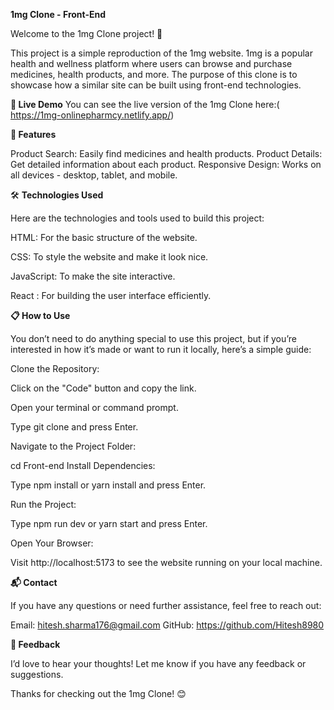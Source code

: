 **1mg Clone - Front-End**

Welcome to the 1mg Clone project! 🎉


This project is a simple reproduction of the 1mg website. 1mg is a popular health and wellness platform where users can browse and purchase medicines, health products, and more. The purpose of this clone is to showcase how a similar site can be built using front-end technologies.

**🚀 Live Demo**
You can see the live version of the 1mg Clone here:( https://1mg-onlinepharmcy.netlify.app/)



**🌟 Features**

Product Search: Easily find medicines and health products.
Product Details: Get detailed information about each product.
Responsive Design: Works on all devices - desktop, tablet, and mobile.

🛠️ **Technologies Used**

Here are the technologies and tools used to build this project:

HTML: For the basic structure of the website.

CSS: To style the website and make it look nice.

JavaScript: To make the site interactive.

React : For building the user interface efficiently.

**📋 How to Use**

You don’t need to do anything special to use this project, but if you’re interested in how it’s made or want to run it locally, here’s a simple guide:

Clone the Repository:

Click on the "Code" button and copy the link.

Open your terminal or command prompt.

Type git clone <link> and press Enter.

Navigate to the Project Folder:

cd Front-end
Install Dependencies:

Type npm install or yarn install and press Enter.

Run the Project:

Type npm run dev or yarn start and press Enter.

Open Your Browser:

Visit http://localhost:5173 to see the website running on your local machine.

**📬 Contact**

If you have any questions or need further assistance, feel free to reach out:

Email: hitesh.sharma176@gmail.com
GitHub: https://github.com/Hitesh8980

**💬 Feedback**

I’d love to hear your thoughts! Let me know if you have any feedback or suggestions.


Thanks for checking out the 1mg Clone! 😊

